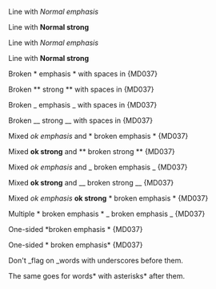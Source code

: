 Line with *Normal emphasis*

Line with **Normal strong**

Line with _Normal emphasis_

Line with __Normal strong__

Broken * emphasis * with spaces in {MD037}

Broken ** strong ** with spaces in {MD037}

Broken _ emphasis _ with spaces in {MD037}

Broken __ strong __ with spaces in {MD037}

Mixed *ok emphasis* and * broken emphasis * {MD037}

Mixed **ok strong** and ** broken strong ** {MD037}

Mixed _ok emphasis_ and _ broken emphasis _ {MD037}

Mixed __ok strong__ and __ broken strong __ {MD037}

Mixed *ok emphasis* **ok strong** * broken emphasis * {MD037}

Multiple * broken emphasis * _ broken emphasis _ {MD037}

One-sided *broken emphasis * {MD037}

One-sided * broken emphasis* {MD037}

Don't _flag on _words with underscores before them.

The same goes for words* with asterisks* after them.
